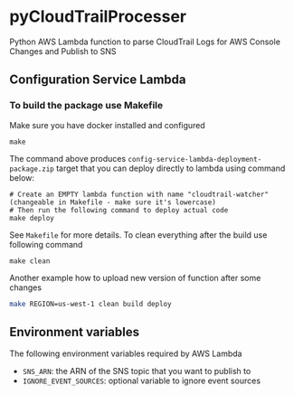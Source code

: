 # pyCloudTrailProcesser
Python AWS Lambda function to parse CloudTrail Logs for AWS Console Changes and Publish to SNS

## Configuration Service Lambda

### To build the package use Makefile
Make sure you have docker installed and configured
```shell script
make
```
The command above produces `config-service-lambda-deployment-package.zip` target that you can deploy directly to lambda using command below:
```shell script
# Create an EMPTY lambda function with name "cloudtrail-watcher" (changeable in Makefile - make sure it's lowercase)
# Then run the following command to deploy actual code
make deploy
```
See `Makefile` for more details. To clean everything after the build use following command
```shell script
make clean
```
Another example how to upload new version of function after some changes
```bash
make REGION=us-west-1 clean build deploy
```

## Environment variables
The following environment variables required by AWS Lambda
* `SNS_ARN`: the ARN of the SNS topic that you want to publish to 
* `IGNORE_EVENT_SOURCES`: optional variable to ignore event sources